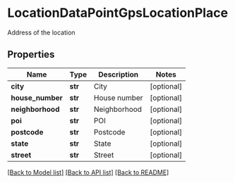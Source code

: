 # LocationDataPointGpsLocationPlace

Address of the location
## Properties
Name | Type | Description | Notes
------------ | ------------- | ------------- | -------------
**city** | **str** | City | [optional] 
**house_number** | **str** | House number | [optional] 
**neighborhood** | **str** | Neighborhood | [optional] 
**poi** | **str** | POI | [optional] 
**postcode** | **str** | Postcode | [optional] 
**state** | **str** | State | [optional] 
**street** | **str** | Street | [optional] 

[[Back to Model list]](../README.md#documentation-for-models) [[Back to API list]](../README.md#documentation-for-api-endpoints) [[Back to README]](../README.md)


